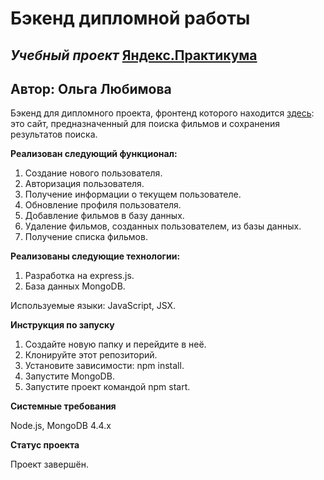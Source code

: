 # **Бэкенд дипломной работы**

## _Учебный проект_ [Яндекс.Практикума](https://practicum.yandex.ru/)

## Автор: Ольга Любимова

<!--## [Ссылка на сайт](https://aelia.diploma.nomoredomainsmonster.ru/)-->

Бэкенд для дипломного проекта, фронтенд которого находится [здесь](https://github.com/Aelia5/movies-explorer-frontend): это сайт, предназначенный для поиска фильмов и сохранения результатов поиска. 

**Реализован следующий функционал:**

1. Создание нового пользователя.
2. Авторизация пользователя.
3. Получение информации о текущем пользователе. 
4. Обновление профиля пользователя.
6. Добавление фильмов в базу данных.
7. Удаление фильмов, созданных пользователем, из базы данных.
8. Получение списка фильмов.

**Реализованы следующие технологии:**

1. Разработка на express.js.
2. База данных MongoDB.

Используемые языки: JavaScript, JSX.

**Инструкция по запуску**

1. Создайте новую папку и перейдите в неё.
2. Клонируйте этот репозиторий.
3. Установите зависимости: npm install.
4. Запустите MongoDB.
5. Запустите проект командой npm start. 

**Системные требования**

Node.js, MongoDB 4.4.x

**Статус проекта**

Проект завершён.
